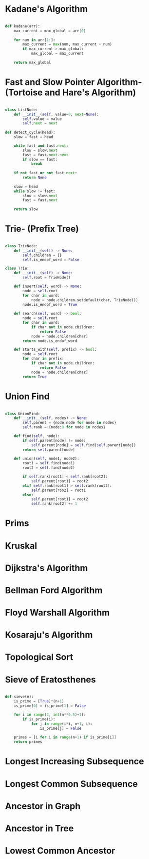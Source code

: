 # Kadane's Algorithm

```python

def kadane(arr):
    max_current = max_global = arr[0]
    
    for num in arr[1:]:
        max_current = max(num, max_current + num)
        if max_current > max_global:
            max_global = max_current
    
    return max_global

```

# Fast and Slow Pointer Algorithm- (Tortoise and Hare's Algorithm)

```python

class ListNode:
    def __init__(self, value=0, next=None):
        self.value = value
        self.next = next
    
def detect_cycle(head):
    slow = fast = head

    while fast and fast.next:
        slow = slow.next
        fast = fast.next.next
        if slow == fast:
            break
        
    if not fast or not fast.next:
        return None
    
    slow = head
    while slow != fast:
        slow = slow.next
        fast = fast.next
    
    return slow

```

# Trie- (Prefix Tree)

```python

class TrieNode:
    def __init__(self) -> None:
        self.children = {}
        self.is_endof_word = False

class Trie:
    def __init__(self) -> None:
        self.root = TrieNode()

    def insert(self, word) -> None:
        node = self.root
        for char in word:
            node = node.children.setdefault(char, TrieNode())
        node.is_endof_word = True
    
    def search(self, word) -> bool:
        node = self.root
        for char in word:
            if char not in node.children:
                return False
            node = node.children[char]
        return node.is_endof_word

    def starts_with(self, prefix) -> bool:
        node = self.root
        for char in prefix:
            if char not in node.children:
                return False
            node = node.children[char]
        return True

```

# Union Find

```python

class UnionFind:
    def __init__(self, nodes) -> None:
        self.parent = {node:node for node in nodes}
        self.rank = {node:0 for node in nodes}

    def find(self, node):
        if self.parent[node] != node:
            self.parent[node] = self.find(self.parent[node])
        return self.parent[node]
    
    def union(self, node1, node2):
        root1 = self.find(node1)
        root2 = self.find(node2)

        if self.rank[root1] < self.rank[root2]:
            self.parent[root1] = root2  
        elif self.rank[root1] > self.rank[root2]:
            self.parent[roo2] = root1
        else:
            self.parent[root1] = root2
            self.rank[root2] += 1

```

# Prims

# Kruskal

# Dijkstra's Algorithm

# Bellman Ford Algorithm

# Floyd Warshall Algorithm

# Kosaraju's Algorithm

# Topological Sort

# Sieve of Eratosthenes

```python

def sieve(n):
    is_prime = [True]*(n+1)
    is_prime[0] = is_prime[1] = False

    for i in range(2, int(n**0.5)+1):
        if is_prime(i):
            for j in range(i*i, n+1, i):
                is_prime[j] = False
    
    primes = [i for i in range(n+1) if is_prime[i]]
    return primes

```

# Longest Increasing Subsequence

# Longest Common Subsequence

# Ancestor in Graph

# Ancestor in Tree

# Lowest Common Ancestor

